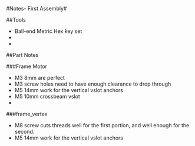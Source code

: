 #Notes- First Assembly#

##Tools
* Ball-end Metric Hex key set
* 
*

##Part Notes

###Frame Motor
* M3 8mm are perfect
* M3 screw holes need to have enough clearance to drop through
* M5 14mm work for the vertical vslot anchors
* M5 10mm crossbeam vslot
* 

###frame_vertex
* M8 screw cuts threads well for the first portion, and well enough for the second. 
* M5 14mm work for the vertical vslot anchors
